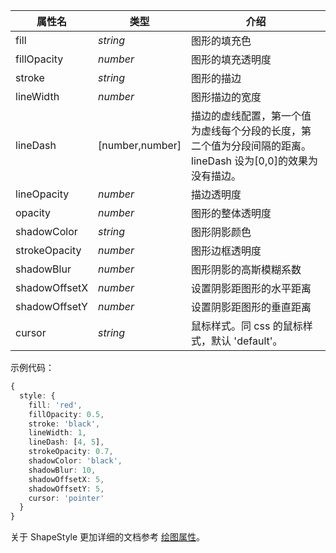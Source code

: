 <!--图形样式-->

| 属性名        | 类型            | 介绍                                                                                                         |
| ------------- | --------------- | ------------------------------------------------------------------------------------------------------------ |
| fill          | _string_         | 图形的填充色                                                                                                 |
| fillOpacity   | _number_         | 图形的填充透明度                                                                                             |
| stroke        | _string_         | 图形的描边                                                                                                   |
| lineWidth     | _number_         | 图形描边的宽度                                                                                               |
| lineDash      | [number,number] | 描边的虚线配置，第一个值为虚线每个分段的长度，第二个值为分段间隔的距离。lineDash 设为[0,0]的效果为没有描边。 |
| lineOpacity   | _number_         | 描边透明度                                                                                                   |
| opacity       | _number_         | 图形的整体透明度                                                                                             |
| shadowColor   | _string_         | 图形阴影颜色                                                                                                 |
| strokeOpacity | _number_         | 图形边框透明度                                                                                               |
| shadowBlur    | _number_         | 图形阴影的高斯模糊系数                                                                                       |
| shadowOffsetX | _number_         | 设置阴影距图形的水平距离                                                                                     |
| shadowOffsetY | _number_         | 设置阴影距图形的垂直距离                                                                                     |
| cursor        | _string_         | 鼠标样式。同 css 的鼠标样式，默认 'default'。                                                                |

示例代码：

```ts
{
  style: {
    fill: 'red',
    fillOpacity: 0.5,
    stroke: 'black',
    lineWidth: 1,
    lineDash: [4, 5],
    strokeOpacity: 0.7,
    shadowColor: 'black',
    shadowBlur: 10,
    shadowOffsetX: 5,
    shadowOffsetY: 5,
    cursor: 'pointer'
  }
}
```

关于 ShapeStyle 更加详细的文档参考 [绘图属性](/zh/docs/api/graphic-style)。
